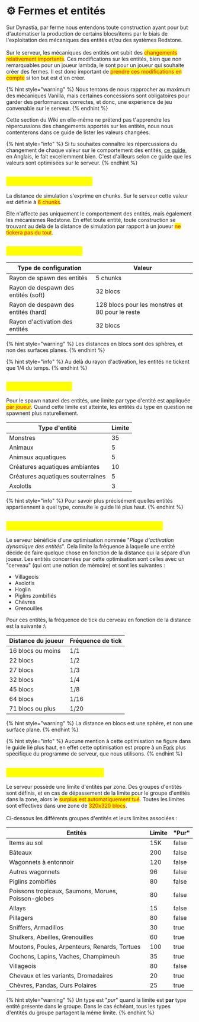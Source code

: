 # ⚙️ Fermes et entités

Sur Dynastia, par ferme nous entendons toute construction ayant pour but d'automatiser la production de certains blocs/items par le biais de l'exploitation des mécaniques des entités et/ou des systèmes Redstone.\
\
Sur le serveur, les mécaniques des entités ont subit des <mark style="color:red;">changements relativement importants</mark>. Ces modifications sur les entités, bien que non remarquables pour un joueur lambda, le sont pour un joueur qui souhaite créer des fermes. Il est donc important de <mark style="color:red;">prendre ces modifications en compte</mark> si ton but est d'en créer.

{% hint style="warning" %}
Nous tentons de nous rapprocher au maximum des mécaniques Vanilla, mais certaines concessions sont obligatoires pour garder des performances correctes, et donc, une expérience de jeu convenable sur le serveur.
{% endhint %}

Cette section du Wiki en elle-même ne prétend pas t'apprendre les répercussions des changements apportés sur les entités, nous nous contenterons dans ce guide de lister les valeurs changées.

{% hint style="info" %}
Si tu souhaites connaître les répercussions du changement de chaque valeur sur le comportement des entités, [ce guide](https://paper-chan.moe/paper-optimization/), en Anglais, le fait excellemment bien. C'est d'ailleurs selon ce guide que les valeurs sont optimisées sur le serveur.
{% endhint %}

## <mark style="color:yellow;">Distance de simulation</mark>

La distance de simulation s'exprime en chunks. Sur le serveur cette valeur est définie à <mark style="color:red;">6 chunks</mark>.

Elle n'affecte pas uniquement le comportement des entités, mais également les mécanismes Redstone. En effet toute entité, toute construction se trouvant au delà de la distance de simulation par rapport à un joueur <mark style="color:red;">ne tickera pas du tout</mark>.

## <mark style="color:yellow;">Distances de spawn</mark> <a href="#distance-spawn" id="distance-spawn"></a>

| Type de configuration               | Valeur                                           |
| ----------------------------------- | ------------------------------------------------ |
| Rayon de spawn des entités          | 5 chunks                                         |
| Rayon de despawn des entités (soft) | 32 blocs                                         |
| Rayon de despawn des entités (hard) | 128  blocs pour les monstres et 80 pour le reste |
| Rayon d'activation des entités      | 32 blocs                                         |

{% hint style="warning" %}
Les distances en blocs sont des sphères, et non des surfaces planes.
{% endhint %}

{% hint style="info" %}
Au delà du rayon d'activation, les entités ne tickent que 1/4 du temps.
{% endhint %}

## <mark style="color:yellow;">Limites de spawn</mark> <a href="#limites-spawn" id="limites-spawn"></a>

Pour le spawn naturel des entités, une limite par type d'entité est appliquée <mark style="color:red;">par joueur</mark>. Quand cette limite est atteinte, les entités du type en question ne spawnent plus naturellement.&#x20;

| Type d'entité                     | Limite |
| --------------------------------- | ------ |
| Monstres                          | 35     |
| Animaux                           | 5      |
| Animaux aquatiques                | 5      |
| Créatures aquatiques ambiantes    | 10     |
| Créatures aquatiques souterraines | 5      |
| Axolotls                          | 3      |

{% hint style="info" %}
Pour savoir plus précisément quelles entités appartiennent à quel type, consulte le guide lié plus haut.
{% endhint %}

## <mark style="color:yellow;">Plage d'activation dynamique des entités</mark> <a href="#dear" id="dear"></a>

Le serveur bénéficie d'une optimisation nommée "_Plage d'activation dynamique des entités_". Cela limite la fréquence à laquelle une entité décide de faire quelque chose en fonction de la distance qui la sépare d'un joueur. Les entités concernées par cette optimisation sont celles avec un "cerveau" (qui ont une notion de mémoire) et sont les suivantes :

* Villageois
* Axolotls
* Hoglin
* Piglins zombifiés
* Chèvres
* Grenouilles

Pour ces entités, la fréquence de tick du cerveau en fonction de la distance est la suivante :\


| Distance du joueur | Fréquence de tick |
| ------------------ | ----------------- |
| 16 blocs ou moins  | 1/1               |
| 22 blocs           | 1/2               |
| 27 blocs           | 1/3               |
| 32 blocs           | 1/4               |
| 45 blocs           | 1/8               |
| 64 blocs           | 1/16              |
| 71 blocs ou plus   | 1/20              |

{% hint style="warning" %}
La distance en blocs est une sphère, et non une surface plane.
{% endhint %}

{% hint style="info" %}
Aucune mention à cette optimisation ne figure dans le guide lié plus haut, en effet cette optimisation est propre à un [Fork](https://fr.wikipedia.org/wiki/Fork\_\(d%C3%A9veloppement\_logiciel\)) plus spécifique du programme de serveur, que nous utilisons.
{% endhint %}

## <mark style="color:yellow;">Limites d'entités par zone</mark> <a href="#limites-zone" id="limites-zone"></a>

Le serveur possède une limite d'entités par zone. Des groupes d'entités sont définis, et en cas de dépassement de la limite pour le groupe d'entités dans la zone, alors le <mark style="color:red;">surplus est automatiquement tué</mark>. Toutes les limites sont effectives dans une zone de <mark style="color:red;">320x320 blocs</mark>.\
\
Ci-dessous les différents groupes d'entités et leurs limites associées :

<table data-full-width="false"><thead><tr><th>Entités</th><th>Limite</th><th data-type="checkbox">"Pur"</th></tr></thead><tbody><tr><td>Items au sol</td><td>15K</td><td>false</td></tr><tr><td>Bâteaux</td><td>200</td><td>false</td></tr><tr><td>Wagonnets à entonnoir</td><td>120</td><td>false</td></tr><tr><td>Autres wagonnets</td><td>96</td><td>false</td></tr><tr><td>Piglins zombifiés</td><td>80</td><td>false</td></tr><tr><td>Poissons tropicaux, Saumons, Morues, Poisson-globes</td><td>80</td><td>false</td></tr><tr><td>Allays</td><td>15</td><td>false</td></tr><tr><td>Pillagers</td><td>80</td><td>false</td></tr><tr><td>Sniffers, Armadillos</td><td>30</td><td>true</td></tr><tr><td>Shulkers, Abeilles, Grenouilles</td><td>60</td><td>true</td></tr><tr><td>Moutons, Poules, Arpenteurs, Renards, Tortues</td><td>100</td><td>true</td></tr><tr><td>Cochons, Lapins, Vaches, Champimeuh</td><td>35</td><td>true</td></tr><tr><td>Villageois</td><td>80</td><td>false</td></tr><tr><td>Chevaux et les variants, Dromadaires</td><td>20</td><td>true</td></tr><tr><td>Chèvres, Pandas, Ours Polaires</td><td>25</td><td>true</td></tr></tbody></table>

{% hint style="warning" %}
Un type est "_pur_" quand la limite est **par** type entité présente dans le groupe. Dans le cas échéant, tous les types d'entités du groupe partagent la même limite.
{% endhint %}
